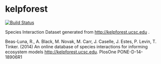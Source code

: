 # kelpforest
[![Build Status](https://travis-ci.org/globalbioticinteractions/kelpforest.svg?branch=master)](https://travis-ci.org/globalbioticinteractions/kelpforest)

Species Interaction Dataset generated from http://kelpforest.ucsc.edu .

Beas-Luna, R., A. Black, M. Novak, M. Carr, J. Caselle, J. Estes, P. Levin, T. Tinker. (2014) An online database of species interactions for informing ecosystem models http://kelpforest.ucsc.edu. PlosOne PONE-D-14-18906R1
